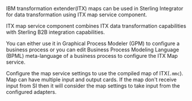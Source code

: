 IBM transformation extender(ITX) maps can be used in Sterling Integrator for data transformation using ITX map service component.

ITX map service component combines ITX data transformation capabilities with Sterling B2B integration capabilities.

You can either use it in Graphical Process Modeler (GPM) to configure a business process or you can edit Business Process Modeling Language (BPML) meta-language of a business process to configure the ITX Map service. 

Configure the map service settings to use the compiled map of ITX(`.mmc`).  Map can have multiple input and output cards. If the map don't receive input from SI then it will consider the map settings to take input from the configured adapters.
